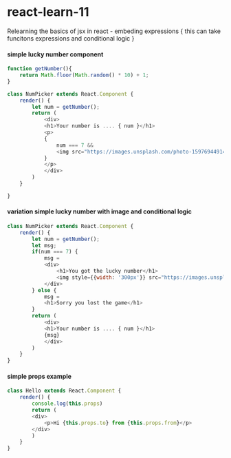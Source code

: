 # react-learn-11

Relearning the basics of jsx in react 
    - embeding expressions { this can take funcitons expressions and conditional logic }


#### simple lucky number component

```javascript 
function getNumber(){
    return Math.floor(Math.random() * 10) + 1;
}

class NumPicker extends React.Component {
    render() {
        let num = getNumber();
        return (
            <div>
            <h1>Your number is .... { num }</h1>
            <p>
            {
                num === 7 && 
                <img src="https://images.unsplash.com/photo-1597694491427-25b7e5c0946e?ixlib=rb-1.2.1&ixid=eyJhcHBfaWQiOjEyMDd9&auto=format&fit=crop&w=2250&q=80" />
            }
            </p>
            </div>
        )
    }

}
```

#### variation simple lucky number with image and conditional logic 

```javascript
class NumPicker extends React.Component {
    render() {
        let num = getNumber();
        let msg;
        if(num === 7) {
            msg = 
            <div>
                <h1>You got the lucky number</h1>
                <img style={{width: '300px'}} src="https://images.unsplash.com/photo-1597694491427-25b7e5c0946e?ixlib=rb-1.2.1&ixid=eyJhcHBfaWQiOjEyMDd9&auto=format&fit=crop&w=2250&q=80" alt=""/>
            </div>
        } else {
            msg = 
            <h1>Sorry you lost the game</h1>
        }
        return (
            <div>
            <h1>Your number is .... { num }</h1>
            {msg}
            </div>
        )
    }
}

```

#### simple props example 

```javascript 
class Hello extends React.Component {
    render() {
        console.log(this.props)
        return (
        <div>
            <p>Hi {this.props.to} from {this.props.from}</p>
        </div>
        )
    }
} 
```